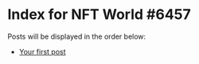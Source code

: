 # Index for NFT World #6457
Posts will be displayed in the order below:

- [Your first post](./001-first.md)

